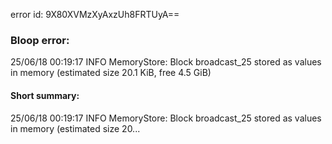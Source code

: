 error id: 9X80XVMzXyAxzUh8FRTUyA==
### Bloop error:

25/06/18 00:19:17 INFO MemoryStore: Block broadcast_25 stored as values in memory (estimated size 20.1 KiB, free 4.5 GiB)
#### Short summary: 

25/06/18 00:19:17 INFO MemoryStore: Block broadcast_25 stored as values in memory (estimated size 20...